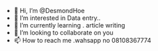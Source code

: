 - 👋 Hi, I’m @DesmondHoe
- 👀 I’m interested in Data entry..
- 🌱 I’m currently learning . article writing 
- 💞️ I’m looking to collaborate on you
- 📫 How to reach me .wahsapp no 08108367774

<!---
DesmondHoe/DesmondHoe is a ✨ special ✨ repository because its `README.md` (this file) appears on your GitHub profile.
You can click the Preview link to take a look at your changes.
--->
